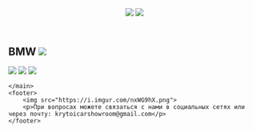 <html>
    <head>
            <title>Krutoi car showroom</title>
            <link rel="stylesheet" href="style.css"/>
    </head>
    <header>
        <img src="https://i.imgur.com/LHVXxyI.png">
        <img class="img" src="https://i.imgur.com/6yA5G54.png">
    </header>
    <main>
        <h2>BMW <img class="one" src="https://i.imgur.com/dHTQLej.png"></h2>
        <a href="https://serey0000.github.io/krutoicarshowroommfive/"><img src="https://i.imgur.com/P5jMdtA.png"></a>
        <a href="https://serey0000.github.io/krutoicarshowroomxfive/"><img src="https://i.imgur.com/fYQNsot.png"></a>
        <a href="https://serey0000.github.io/krutoicarshowroomsevenseries/"><img src="https://i.imgur.com/nqlLxXi.png"></a>
        
    </main>
    <footer>
        <img src="https://i.imgur.com/nxWG9hX.png">
        <p>При вопросах можете связаться с нами в социальных сетях или через почту: krytoicarshowroom@gmail.com</p>
    </footer>
</html>
